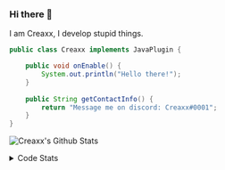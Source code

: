 ### Hi there 👋

I am Creaxx, I develop stupid things. 

```java
public class Creaxx implements JavaPlugin {

    public void onEnable() {
        System.out.println("Hello there!");
    }
    
    public String getContactInfo() {
        return "Message me on discord: Creaxx#0001";
    }
}
```

![Creaxx's Github Stats](https://github-readme-stats.vercel.app/api?username=CreaxxOG&show_icons=true&theme=dark&count_private=true)

<details>
  <summary>Code Stats</summary>

<!--START_SECTION:waka-->
![Code Time](http://img.shields.io/badge/Code%20Time-1%2C027%20hrs%2012%20mins-blue)

![Lines of code](https://img.shields.io/badge/From%20Hello%20World%20I%27ve%20Written-170%20lines%20of%20code-blue)

**🐱 My GitHub Data** 

> 🏆 912 Contributions in the Year 2022
 > 
> 📦 66.1 kB Used in GitHub's Storage 
 > 
> 🚫 Not Opted to Hire
 > 
> 📜 4 Public Repositories 
 > 
> 🔑 2 Private Repositories  
 > 
**I'm an Early 🐤** 

```text
🌞 Morning    40 commits     █░░░░░░░░░░░░░░░░░░░░░░░░   6.47% 
🌆 Daytime    304 commits    ████████████░░░░░░░░░░░░░   49.19% 
🌃 Evening    261 commits    ██████████░░░░░░░░░░░░░░░   42.23% 
🌙 Night      13 commits     ░░░░░░░░░░░░░░░░░░░░░░░░░   2.1%

```
📅 **I'm Most Productive on Saturday** 

```text
Monday       52 commits     ██░░░░░░░░░░░░░░░░░░░░░░░   8.41% 
Tuesday      60 commits     ██░░░░░░░░░░░░░░░░░░░░░░░   9.71% 
Wednesday    80 commits     ███░░░░░░░░░░░░░░░░░░░░░░   12.94% 
Thursday     119 commits    ████░░░░░░░░░░░░░░░░░░░░░   19.26% 
Friday       51 commits     ██░░░░░░░░░░░░░░░░░░░░░░░   8.25% 
Saturday     169 commits    ██████░░░░░░░░░░░░░░░░░░░   27.35% 
Sunday       87 commits     ███░░░░░░░░░░░░░░░░░░░░░░   14.08%

```


📊 **This Week I Spent My Time On** 

```text
💬 Programming Languages: 
Java                     10 hrs 59 mins      ███████████████████████░░   93.77% 
XML                      20 mins             ░░░░░░░░░░░░░░░░░░░░░░░░░   2.98% 
YAML                     11 mins             ░░░░░░░░░░░░░░░░░░░░░░░░░   1.59% 
Kotlin                   9 mins              ░░░░░░░░░░░░░░░░░░░░░░░░░   1.29% 
Markdown                 1 min               ░░░░░░░░░░░░░░░░░░░░░░░░░   0.18%

🔥 Editors: 
IntelliJ                 11 hrs 43 mins      █████████████████████████   100.0%

```

**I Mostly Code in Java** 

```text
Java                     6 repos             ███████████████░░░░░░░░░░   60.0% 
Kotlin                   3 repos             ███████░░░░░░░░░░░░░░░░░░   30.0% 
EJS                      1 repo              ██░░░░░░░░░░░░░░░░░░░░░░░   10.0%

```



 Last Updated on 16/12/2022 06:25:06 UTC
<!--END_SECTION:waka-->
</details>
